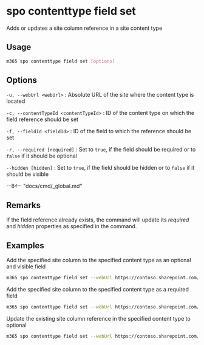 # spo contenttype field set

Adds or updates a site column reference in a site content type

## Usage

```sh
m365 spo contenttype field set [options]
```

## Options

`-u, --webUrl <webUrl>`
: Absolute URL of the site where the content type is located

`-c, --contentTypeId <contentTypeId>`
: ID of the content type on which the field reference should be set

`-f, --fieldId <fieldId>`
: ID of the field to which the reference should be set

`-r, --required [required]`
: Set to `true`, if the field should be required or to `false` if it should be optional

`--hidden [hidden]`
: Set to `true`, if the field should be hidden or to `false` if it should be visible

--8<-- "docs/cmd/_global.md"

## Remarks

If the field reference already exists, the command will update its _required_ and _hidden_ properties as specified in the command.

## Examples

Add the specified site column to the specified content type as an optional and visible field

```sh
m365 spo contenttype field set --webUrl https://contoso.sharepoint.com/sites/portal --contentTypeId 0x01007926A45D687BA842B947286090B8F67D --fieldId ebe7e498-44ff-43da-a7e5-99b444f656a5
```

Add the specified site column to the specified content type as a required field

```sh
m365 spo contenttype field set --webUrl https://contoso.sharepoint.com/sites/portal --contentTypeId 0x01007926A45D687BA842B947286090B8F67D --fieldId ebe7e498-44ff-43da-a7e5-99b444f656a5 --required true
```

Update the existing site column reference in the specified content type to optional

```sh
m365 spo contenttype field set --webUrl https://contoso.sharepoint.com/sites/portal --contentTypeId 0x01007926A45D687BA842B947286090B8F67D --fieldId ebe7e498-44ff-43da-a7e5-99b444f656a5 --required false
```
